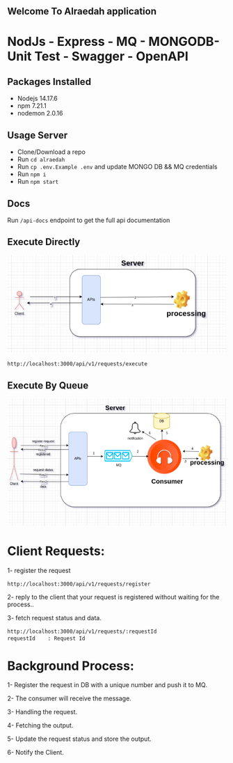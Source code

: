 ## Welcome To Alraedah application

# NodJs - Express - MQ - MONGODB- Unit Test - Swagger - OpenAPI  



## Packages Installed
- Nodejs  14.17.6
- npm 7.21.1
- nodemon 2.0.16


## Usage Server

- Clone/Download a repo 
- Run `cd alraedah`
- Run `cp .env.Example .env` and update MONGO DB && MQ credentials 
- Run `npm i`
- Run `npm start` 





## Docs

Run `/api-docs` endpoint to get the full api documentation


## Execute Directly

<img src="docs/w1.png">


```
http://localhost:3000/api/v1/requests/execute

```

## Execute By Queue

<img src="docs/w2.png">

# Client Requests:
1- register the request
```
http://localhost:3000/api/v1/requests/register

```
2- reply to the client that your request is registered without waiting for the process..

3- fetch request status and data.

```
http://localhost:3000/api/v1/requests/:requestId
requestId    : Request Id

```


# Background  Process:
1- Register the request in DB with a unique number and push it to MQ.

2- The consumer will receive the message.

3- Handling the request.

4- Fetching the output.

5- Update the request status and store the output.

6- Notify the Client.

